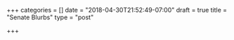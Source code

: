 +++
categories = []
date = "2018-04-30T21:52:49-07:00"
draft = true
title = "Senate Blurbs"
type = "post"

+++

